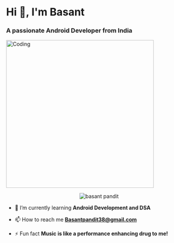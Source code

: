 <h1 align="left">Hi 👋, I'm Basant</h1>
<h3 align="left">A passionate Android Developer from India</h3>
<img align="center" alt="Coding" width="400" src="https://r7q6w9z6.rocketcdn.me/career/wp-content/uploads/2020/03/hello.gif">
<p align="center"> <img src="https://komarev.com/ghpvc/?username=snehil21&label=Profile%20views&color=0e75b6&style=flat" alt="basant pandit" /> </p>

<!-- <p align="left"> <a href="https://github.com/ryo-ma/github-profile-trophy"><img src="https://github-profile-trophy.vercel.app/?username=Basantkumhaar" alt="Basant" /></a> </p> -->

- 🌱 I’m currently learning **Android Development and DSA**

- 📫 How to reach me **Basantpandit38@gmail.com**

- ⚡ Fun fact **Music is like a performance enhancing drug to me!**

